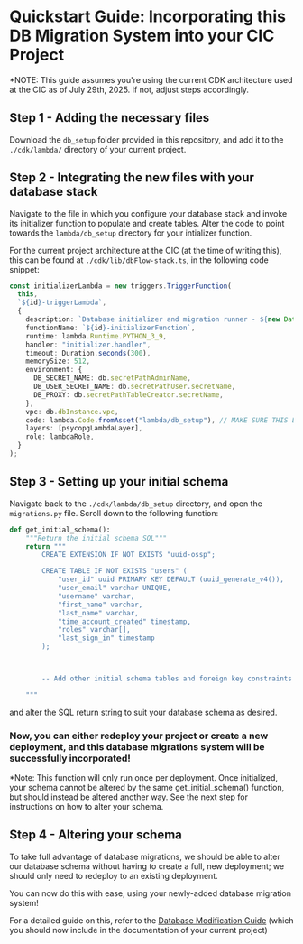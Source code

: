 # Quickstart Guide: Incorporating this DB Migration System into your CIC Project

\*NOTE: This guide assumes you're using the current CDK architecture used at the CIC as of July 29th, 2025. If not, adjust steps accordingly.

## Step 1 - Adding the necessary files

Download the `db_setup` folder provided in this repository, and add it to the `./cdk/lambda/` directory of your current project.

## Step 2 - Integrating the new files with your database stack

Navigate to the file in which you configure your database stack and invoke its initializer function to populate and create tables. Alter the code to point towards the `lambda/db_setup` directory for your intializer function.

For the current project architecture at the CIC (at the time of writing this), this can be found at `./cdk/lib/dbFlow-stack.ts`, in the following code snippet:

```typescript
const initializerLambda = new triggers.TriggerFunction(
  this,
  `${id}-triggerLambda`,
  {
    description: `Database initializer and migration runner - ${new Date().toISOString()}`,
    functionName: `${id}-initializerFunction`,
    runtime: lambda.Runtime.PYTHON_3_9,
    handler: "initializer.handler",
    timeout: Duration.seconds(300),
    memorySize: 512,
    environment: {
      DB_SECRET_NAME: db.secretPathAdminName,
      DB_USER_SECRET_NAME: db.secretPathUser.secretName,
      DB_PROXY: db.secretPathTableCreator.secretName,
    },
    vpc: db.dbInstance.vpc,
    code: lambda.Code.fromAsset("lambda/db_setup"), // MAKE SURE THIS LINE IS CONFIGURED AS SHOWN
    layers: [psycopgLambdaLayer],
    role: lambdaRole,
  }
);
```

## Step 3 - Setting up your initial schema

Navigate back to the `./cdk/lambda/db_setup` directory, and open the `migrations.py` file. Scroll down to the following function:

```python
def get_initial_schema():
    """Return the initial schema SQL"""
    return """
        CREATE EXTENSION IF NOT EXISTS "uuid-ossp";

        CREATE TABLE IF NOT EXISTS "users" (
            "user_id" uuid PRIMARY KEY DEFAULT (uuid_generate_v4()),
            "user_email" varchar UNIQUE,
            "username" varchar,
            "first_name" varchar,
            "last_name" varchar,
            "time_account_created" timestamp,
            "roles" varchar[],
            "last_sign_in" timestamp
        );



        -- Add other initial schema tables and foreign key constraints as needed

    """
```

and alter the SQL return string to suit your database schema as desired.

### Now, you can either redeploy your project or create a new deployment, and this database migrations system will be successfully incorporated!

*Note: This function will only run once per deployment. Once initialized, your schema cannot be altered by the same get_initial_schema() function, but should instead be altered another way. See the next step for instructions on how to alter your schema.

## Step 4 - Altering your schema

To take full advantage of database migrations, we should be able to alter our database schema without having to create a full, new deployment; we should only need to redeploy to an existing deployment.

You can now do this with ease, using your newly-added database migration system!

For a detailed guide on this, refer to the [Database Modification Guide](./databaseModificationGuide.md) (which you should now include in the documentation of your current project)
